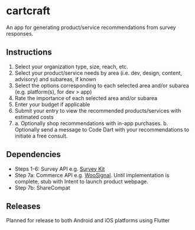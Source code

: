 ﻿# cartcraft

An app for generating product/service recommendations from survey responses.

## Instructions

1. Select your organization type, size, reach, etc.
2. Select your product/service needs by area (i.e. dev, design, content, advisory) and subareas, if known
3. Select the options corresponding to each selected area and/or subarea (e.g. platform(s), for dev > app)
4. Rate the importance of each selected area and/or subarea
5. Enter your budget if applicable
6. Submit your entry to view the recommended products/services with estimated costs
7. a.  Optionally shop recommendations with in-app purchases.  b.  Optionally send a message to Code Dart with your recommendations to initiate a free consult.

## Dependencies

* Steps 1-6: Survey API e.g. [Survey Kit](https://pub.dev/packages/survey_kit)
* Step 7a: Commerce API e.g. [WooSignal](https://woosignal.com). Until implementation is complete, stub with Intent to launch product webpage.
* Step 7b: ShareCompat


## Releases

Planned for release to both Android and iOS platforms using Flutter